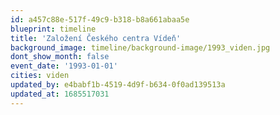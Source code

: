 ```yaml
---
id: a457c88e-517f-49c9-b318-b8a661abaa5e
blueprint: timeline
title: 'Založení Českého centra Vídeň'
background_image: timeline/background-image/1993_viden.jpg
dont_show_month: false
event_date: '1993-01-01'
cities: viden
updated_by: e4babf1b-4519-4d9f-b634-0f0ad139513a
updated_at: 1685517031
---
```

